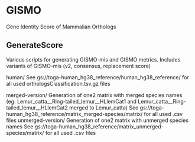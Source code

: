 # GISMO

Gene Identity Score of Mammalian Orthologs

## GenerateScore
Various scripts for generating GISMO-mis and GISMO metrics. 
Includes variants of GISMO-mis (v2, consensus, replacement score)

human/
See gs://toga-human_hg38_reference/human_hg38_reference/ for all used orthologsClassification.tsv.gz files

merged-version/
Generation of one2 matrix with merged species names (eg: Lemur_catta__Ring-tailed_lemur__HLlemCat1 and Lemur_catta__Ring-tailed_lemur__HLlemCat2 merged to Lemur_catta)
See gs://toga-human_hg38_reference/matrix_merged-species/matrix/ for all used .csv files
unmerged-version/
Generation of one2 matrix with unmerged species names
See gs://toga-human_hg38_reference/matrix_unmerged-species/matrix/ for all used .csv files

